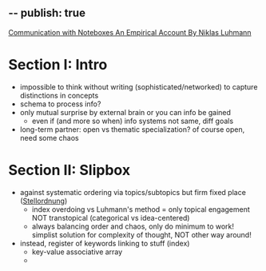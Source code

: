 --
publish: true
--

[Communication with Noteboxes An Empirical Account By Niklas Luhmann](https://www.scottscheper.com/zettelkasten/)
# Section I: Intro
- impossible to think without writing (sophisticated/networked) to capture distinctions in concepts
- schema to process info? 
- only mutual surprise by external brain or you can info be gained
	- even if (and more so when) info systems not same, diff goals
- long-term partner: open vs thematic specialization? of course open, need some chaos

# Section II: Slipbox
- against systematic ordering via topics/subtopics but firm fixed place ([Stellordnung](https://www.reddit.com/r/Zettelkasten/comments/16njtfx/comment/k1epvxt/?utm_source=share&utm_medium=web3x&utm_name=web3xcss&utm_term=1&utm_content=share_button))
	- index overdoing vs Luhmann's method = only topical engagement NOT transtopical (categorical vs idea-centered)
	- always balancing order and chaos, only do minimum to work!  simplist solution for complexity of thought, NOT other way around!
- instead, register of keywords linking to stuff (index)
	- key-value associative array
	- 
